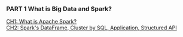 ### PART 1 What is Big Data and Spark?
<a href="https://velog.io/@yulim2/Spark-%EC%95%84%ED%8C%8C%EC%B9%98-%EC%8A%A4%ED%8C%8C%ED%81%AC%EB%9E%80-What-is-Apache-Spark" target="_blank">CH1: What is Apache Spark?</a><br>
<a href="https://velog.io/@yulim2/Spark-DataFrame-Cluster-by-SQL-Application-Structured-API-%EB%8D%B0%EC%9D%B4%ED%84%B0%ED%94%84%EB%A0%88%EC%9E%84-SQL%EC%9D%B4-%EC%82%AC%EC%9A%A9%EB%90%9C-%ED%81%B4%EB%9F%AC%EC%8A%A4%ED%84%B0-%EC%95%A0%ED%94%8C%EB%A6%AC%EC%BC%80%EC%9D%B4%EC%85%98-%EA%B5%AC%EC%A1%B0%EC%A0%81-API">CH2: Spark's DataFrame, Cluster by SQL, Application, Structured API</a>